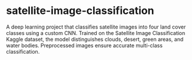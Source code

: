 # satellite-image-classification
A deep learning project that classifies satellite images into four land cover classes using a custom CNN. Trained on the Satellite Image Classification Kaggle dataset, the model distinguishes clouds, desert, green areas, and water bodies. Preprocessed images ensure accurate multi-class classification.
